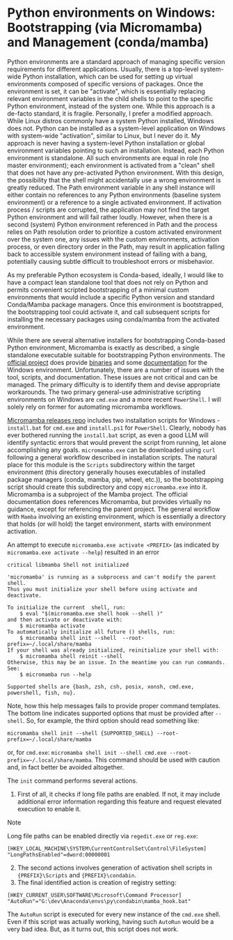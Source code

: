 # Python environments on Windows: Bootstrapping (via Micromamba) and Management (conda/mamba)

Python environments are a standard approach of managing specific version requirements for different applications. Usually, there is a top-level system-wide Python installation, which can be used for setting up virtual environments composed of specific versions of packages. Once the environment is set, it can be "activate", which is essentially replacing relevant environment variables in the child shells to point to the specific Python environment, instead of the system one. While this approach is a de-facto standard, it is fragile. Personally, I prefer a modified approach. While Linux distros commonly have a system Python installed, Windows does not. Python can be installed as a system-level application on Windows with system-wide "activation", similar to Linux, but I never do it. My approach is never having a system-level Python installation or global environment variables pointing to such an installation. Instead, each Python environment is standalone. All such environments are equal in role (no master environment); each environment is activated from a "clean" shell that does not have any pre-activated Python environment. With this design, the possibility that the shell might accidentally use a wrong environment is greatly reduced. The Path environment variable in any shell instance will either contain no references to any Python environments (baseline system environment) or a reference to a single activated environment. If activation process / scripts are corrupted, the application may not find the target Python environment and will fail rather loudly. However, when there is a second (system) Python environment referenced in Path and the process relies on Path resolution order to prioritize a custom activated environment over the system one, any issues with the custom environments, activation process, or even directory order in the Path, may result in application falling back to accessible system environment instead of failing with a bang, potentially causing subtle difficult to troubleshoot errors or misbehavior.

As my preferable Python ecosystem is Conda-based, ideally, I would like to have a compact lean standalone tool that does not rely on Python and permits convenient scripted bootstrapping of a minimal custom environments that would include a specific Python version and standard Conda/Mamba package managers. Once this environment is bootstrapped, the bootstrapping tool could activate it, and call subsequent scripts for installing the necessary packages using conda/mamba from the activated environment.

While there are several alternative installers for bootstrapping Conda-based Python environment, Micromamba is exactly as described, a single standalone executable suitable for bootstrapping Python environments. The [official project](https://github.com/mamba-org/mamba) does provide [binaries](https://github.com/mamba-org/micromamba-releases) and some [documentation](https://mamba.readthedocs.io/en/latest/installation/micromamba-installation.html) for the Windows environment. Unfortunately, there are a number of issues with the tool, scripts, and documentation. These issues are not critical and can be managed. The primary difficulty is to identify them and devise appropriate workarounds. The two primary general-use administrative scripting environments on Windows are `cmd.exe` and a more recent `PowerShell`.  I will solely rely on former for automating micromamba workflows.

[Micromamba releases repo](https://github.com/mamba-org/micromamba-releases) includes two installation scripts for Windows - `install.bat` for `cmd.exe` and `install.ps1` for `PowerShell`. Clearly, nobody has ever bothered running the `install.bat` script, as even a good LLM will identify syntactic errors that would prevent the script from running, let alone accomplishing any goals. `micromamba.exe` can be downloaded using `curl` following a general workflow described in installation scripts. The natural place for this module is the `Scripts` subdirectory within the target environment (this directory generally houses executables of installed package managers (conda, mamba, pip, wheel, etc.)), so the bootstrapping script should create this subdirectory and copy `micromamba.exe` into it. Micromamba is a subproject of the Mamba project. The official documentation does references Micromamba, but provides virtually no guidance, except for referencing the parent project. The general workflow with `Mamba` involving an existing environment, which is essentially a directory that holds (or will hold) the target environment, starts with environment activation.

An attempt to execute `micromamba.exe activate <PREFIX>` (as indicated by `micromamba.exe activate --help`) resulted in an error

```
critical libmamba Shell not initialized

'micromamba' is running as a subprocess and can't modify the parent shell.
Thus you must initialize your shell before using activate and deactivate.

To initialize the current  shell, run:
    $ eval "$(micromamba.exe shell hook --shell )"
and then activate or deactivate with:
    $ micromamba activate
To automatically initialize all future () shells, run:
    $ micromamba shell init --shell  --root-prefix=~/.local/share/mamba
If your shell was already initialized, reinitialize your shell with:
    $ micromamba shell reinit --shell
Otherwise, this may be an issue. In the meantime you can run commands. See:
    $ micromamba run --help

Supported shells are {bash, zsh, csh, posix, xonsh, cmd.exe, powershell, fish, nu}.
```

Note, how this help messages fails to provide proper command templates. The bottom line indicates supported options that must be provided after `--shell`. So, for example, the third option should read something like:

```
micromamba shell init --shell {SUPPORTED_SHELL} --root-prefix=~/.local/share/mamba
```

or, for `cmd.exe`: `micromamba shell init --shell cmd.exe --root-prefix=~/.local/share/mamba`. This command should be used with caution and, in fact better be avoided altogether.

The `init` command performs several actions.
1. First of all, it checks if long file paths are enabled. If not, it may include additional error information regarding this feature and request elevated execution to enable it. 

> [!NOTE]
> 
> Long file paths can be enabled directly via `regedit.exe`  or `reg.exe`:
> 
> ```reg
>[HKEY_LOCAL_MACHINE\SYSTEM\CurrentControlSet\Control\FileSystem]
>"LongPathsEnabled"=dword:00000001
>```

2. The second actions involves generation of activation shell scripts in `{PREFIX}\Scripts` and `{PREFIX}\condabin`.
3. The final identified action is creation of registry setting:

```
[HKEY_CURRENT_USER\SOFTWARE\Microsoft\Command Processor]
"AutoRun"="G:\dev\Anaconda\envs\py\condabin\mamba_hook.bat"
```

The `AutoRun` script is executed for every new instance of the `cmd.exe` shell. Even if this script was actually working, having such `AutoRun` would be a very bad idea. But, as it turns out, this script does not work.

